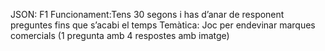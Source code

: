 JSON: F1
Funcionament:Tens 30 segons i has d’anar de responent preguntes fins que s’acabi el temps
Temàtica: Joc per endevinar marques comercials (1 pregunta amb 4 respostes amb imatge)

